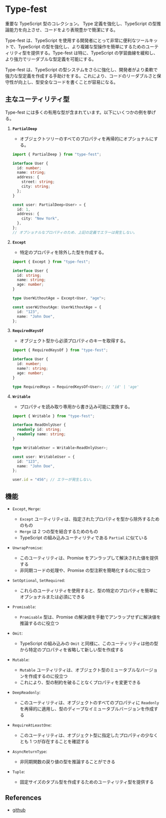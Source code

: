 # Type-fest

重要な TypeScript 型のコレクション。
Type 定義を強化し、TypeScript の型推論能力を向上させ、コードをより表現豊かで簡潔にする。

Type-fest は、TypeScript を使用する開発者にとって非常に便利なツールキットで、TypeScript の型を強化し、より複雑な型操作を簡単にするためのユーティリティ型を提供する。Type-fest は特に、TypeScript の学習曲線を緩和し、より強力でリーダブルな型定義を可能にする。

Type-fest は、TypeScript の型システムをさらに強化し、開発者がより柔軟で強力な型定義を作成する手助けをする。これにより、コードのリーダブルさと保守性が向上し、型安全なコードを書くことが容易になる。

## 主なユーティリティ型

Type-fest には多くの有用な型が含まれています。以下にいくつかの例を挙げる。

1. **`PartialDeep`**

   - オブジェクトツリーのすべてのプロパティを再帰的にオプショナルにする。

   ```ts
   import { PartialDeep } from "type-fest";

   interface User {
     id: number;
     name: string;
     address: {
       street: string;
       city: string;
     };
   }

   const user: PartialDeep<User> = {
     id: 1,
     address: {
       city: "New York",
     },
   };
   // オプショナルなプロパティのため、上記の定義でエラーは発生しない。
   ```

2. **`Except`**

   - 特定のプロパティを除外した型を作成する。

   ```ts
   import { Except } from "type-fest";

   interface User {
     id: string;
     name: string;
     age: number;
   }

   type UserWithoutAge = Except<User, "age">;

   const userWithoutAge: UserWithoutAge = {
     id: "123",
     name: "John Doe",
   };
   ```

3. **`RequiredKeysOf`**

   - オブジェクト型から必須プロパティのキーを取得する。

   ```ts
   import { RequiredKeysOf } from "type-fest";

   interface User {
     id: number;
     name?: string;
     age: number;
   }

   type RequiredKeys = RequiredKeysOf<User>; // 'id' | 'age'
   ```

4. **`Writable`**

   - プロパティを読み取り専用から書き込み可能に変換する。

   ```ts
   import { Writable } from "type-fest";

   interface ReadOnlyUser {
     readonly id: string;
     readonly name: string;
   }

   type WritableUser = Writable<ReadOnlyUser>;

   const user: WritableUser = {
     id: "123",
     name: "John Doe",
   };

   user.id = "456"; // エラーが発生しない。
   ```

## 機能

- `Except`, `Merge`:

  - `Except` ユーティリティは、指定されたプロパティを型から除外するためのもの
  - `Merge` は 2 つの型を結合するためのもの
  - TypeScript の組み込みユーティリティである `Partial` に似ている

- `UnwrapPromise`:
  - このユーティリティは、Promise をアンラップして解決された値を提供する
  - 非同期コードの処理や、Promise の型注釈を簡略化するのに役立つ
- `SetOptional`, `SetRequired`:
  - これらのユーティリティを使用すると、型の特定のプロパティを簡単にオプショナルまたは必須にできる
- `Promisable`:
  - `Promisable` 型は、Promise の解決値を手動でアンラップせずに解決値を推論するのに役立つ
- `Omit`:
  - TypeScript の組み込みの `Omit` と同様に、このユーティリティは他の型から特定のプロパティを省略して新しい型を作成する
- `Mutable`:
  - `Mutable` ユーティリティは、オブジェクト型のミュータブルなバージョンを作成するのに役立つ
  - これにより、型の制約を破ることなくプロパティを変更できる
- `DeepReadonly`:
  - このユーティリティは、オブジェクトのすべてのプロパティに `Readonly` を再帰的に適用し、型のディープなイミュータブルバージョンを作成する
- `RequireAtLeastOne`:
  - このユーティリティは、オブジェクト型に指定したプロパティの少なくとも 1 つが存在することを確認する
- `AsyncReturnType`:
  - 非同期関数の戻り値の型を推論することができる
- `Tuple`:
  - 固定サイズのタプル型を作成するためのユーティリティ型を提供する

## References

- [github](https://github.com/sindresorhus/type-fest)
